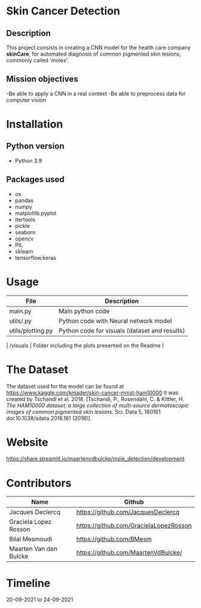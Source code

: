 # Skin Cancer Detection

## Description

This project consists in creating a CNN model for the health care company **skinCare**, for automated diagnosis of common pigmented skin lesions, commonly called 'moles'.

## Mission objectives

-Be able to apply a CNN in a real context
-Be able to preprocess data for computer vision

# Installation

## Python version
* Python 3.9


## Packages used
* os
* pandas
* numpy
* matplotlib.pyplot
* itertools
* pickle
* seaborn
* opencv
* PIL
* sklearn
* tensorflow.keras

# Usage
| File                | Description                                                    |
|---------------------|----------------------------------------------------------------|
| main.py         | Main python code|
| utils/.py         | Python code with Neural network model|
| utils/plotting.py         | Python code for visuals (dataset and results)|

| /visuals            | Folder including the plots presented on the Readme |


# The Dataset

The dataset used for the model can be found at  https://www.kaggle.com/kmader/skin-cancer-mnist-ham10000 
It was created by Tschandl et al. 2018. 
[Tschandl, P., Rosendahl, C. & Kittler, H. *The HAM10000 dataset, a large collection of multi-source dermatoscopic images of common pigmented skin lesions*. Sci. Data 5, 180161 doi:10.1038/sdata.2018.161 (2018)].




# Website
https://share.streamlit.io/maartenvdbulcke/mole_detection/development

# Contributors
| Name                  | Github                                 |
|-----------------------|----------------------------------------|
|Jacques Declercq  | https://github.com/JacquesDeclercq | 
| Graciela Lopez Rosson | https://github.com/GracielaLopezRosson |
|Bilal Mesmoudi | https://github.com/BMesm |
|Maarten Van den Bulcke| https://github.com/MaartenVdBulcke/ |

# Timeline
20-09-2021 to 24-09-2021
